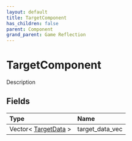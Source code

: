 ```yaml
---
layout: default
title: TargetComponent
has_children: false
parent: Component
grand_parent: Game Reflection
---
```

# TargetComponent
Description 

## Fields

| Type | Name |
|:----------|:--------------|
| Vector< [TargetData](/riftbreaker-wiki/docs/game-reflection/classes/target_data/) > | target_data_vec |

